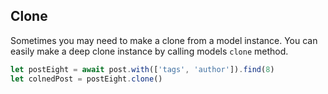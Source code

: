 ## Clone

Sometimes you may need to make a clone from a model instance. You can easily make a deep clone instance by calling models `clone` method.

```javascript
let postEight = await post.with(['tags', 'author']).find(8)
let colnedPost = postEight.clone()
```

